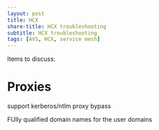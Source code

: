 ```yaml
---
layout: post
title: HCX
share-title: HCX troubleshooting
subtitle: HCX troubleshooting
tags: [AVS, HCX, service mesh]
---
```

Items to discuss:
# Proxies

support kerberos/ntlm
proxy bypass

FUlly qualified domain names for the user domains


